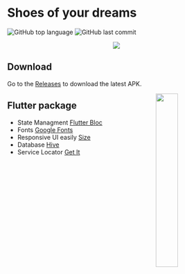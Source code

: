 # Shoes of your dreams

![GitHub top language](https://img.shields.io/github/languages/top/NIKITA-INMOST/SHOW-OF-YOUR-DREAMS) ![GitHub last commit](https://img.shields.io/github/last-commit/NIKITA-INMOST/SHOW-OF-YOUR-DREAMS)

<p align="center">
<img src="https://github.com/NIKITA-INMOST/SHOW-OF-YOUR-DREAMS/blob/9beeadd2b31ea754fda900130559c87b8f59cd23/previews/screen.png"/>
</p>

## Download
Go to the [Releases](https://github.com/skydoves/Pokedex/releases) to download the latest APK.


<img src="/previews/video.gif" align="right" width="32%"/>

## Flutter package

- State Managment [Flutter Bloc](https://pub.dev/packages/flutter_bloc)
- Fonts [Google Fonts](https://pub.dev/packages/google_fonts)
- Responsive UI easily [Size](https://pub.dev/packages/sizer)
- Database [Hive](https://pub.dev/packages/hive)
- Service Locator [Get It](https://pub.dev/packages/get_it)
